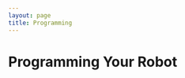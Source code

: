 ```yaml
---
layout: page
title: Programming
---
```


Programming Your Robot
======================

<!-- Robots that are made using the SR kit are programmed with [Python](/docs/programming/python/) which is made possible with a custom-built Python library, `sr.robot3`; see [here](/docs/programming/robot_api/) for more details. The pages under this section should contain all of the information you need to know to successfully code for your robot.

* In order to develop the code for your robot, we recommend that you use a code
  editor. For more information about this, including some suggestions for
  suitable editors, see the [Code Editors](/docs/programming/editors/) section.

* Under the [Python](/docs/programming/python/) section, some of the more intricate features of Python are explained in sufficient detail to program a robot. Links to tutorials are also provided to introduce a new programmer to Python.

* Under the [sr](/docs/programming/sr/) section is an API reference for the Student Robotics module, used to interface with the hardware. -->


<!--
TODO - below is from python page

Student Robotics robots are all programmed in [Python 3.10](https://www.python.org);
to program a robot, it is important that you have a basic understanding of Python.

There are a number of tutorials out there which might help you to learn to program in Python:

* [Our tutorial](/docs/tutorials/python), called _Python: A whirlwind tour_.
    This was written especially for Student Robotics competitors,
    and explains the basics while trying not to overwhelm you.

* [The Official Tutorial](https://docs.python.org/3.10/tutorial/) -- the good stuff starts at chapter 3,
    but you should at least skim the stuff before it;
    there is a lot there and it may be a little overwhelming.

* A number of tutorials for beginners are linked to from [here](https://wiki.python.org/moin/BeginnersGuide/NonProgrammers).
    [Wikibooks Tutorial](https://en.wikibooks.org/wiki/Non-Programmer%27s_Tutorial_for_Python_3) seems like a good one.

* [The Official Docs](https://docs.python.org/3.10/), for the version of python on the [Brain Board](/docs/kit/brain_board). -->
